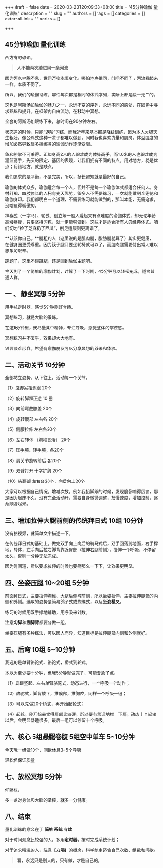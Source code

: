 +++
draft = false
date = 2020-03-23T20:09:38+08:00
title = "45分钟瑜伽 量化训练"
description = ""
slug = ""
authors = []
tags = []
categories = []
externalLink = ""
series = []

+++

## **45分钟瑜伽 量化训练**


西方有句谚语，

> **人不能两次踏进同一条河流**

因为河水奔腾不息，世间万物永恒变化。哪怕地点相同，时间不同了；河流看起来一样，本质不同了。

所以，我们的瑜伽习练，哪怕每次都是相同的体式序列，实际上都是独一无二的。

这也是阿斯汤加瑜伽的魅力之一。永远不变的序列，永远不同的感受，在固定中寻求熟练和提升，在框架内自由流动，在移动中冥想。

全套的阿斯汤加跟练下来，总时间在90分钟左右。

状态差的时候，只能“退阶”习练。而我近年来基本都是降级训练，因为本人大腿天生粗壮，像公鸡式这种一辈子都难以做到，同时我也喜欢力量和肌肉，体型围度的增加必然导致很多捆绑类的瑜伽动作逐渐受限。

鱼和熊掌不可兼得。正如身高2米的人很难成为体操高手，而1.6米的人也很难成为灌篮高手，先天的限定、基因的表现，让我们拥有不同的特点。用对地方，就是优点；用错地方，就是缺点。

我们追求的是平衡，不是完美，所以，扬长避短就是最好的自己。

瑜伽的体式众多，瑜伽适合每一个人，但并不是每一个瑜伽体式都适合任何人。身材纤细、四肢修长的人拥有先天优势，很多人不需要练习，一次就能做到全莲花和瑜伽身印。我们都明白一个道理，不需要练习就能做到的，那叫本能，无需追求，没啥值得骄傲的。

神猴式（一字马）、轮式、倒立等一般人看起来有点难度的瑜伽体式，却无论年龄高矮胖瘦，只要坚持习练，就一定能够做到。这些才是适合所有人的经典体式。咱们切勿“捡了芝麻扔了西瓜”，削足适履则更离谱了。

**认识你自己。**腿粗的人（这里说的是肌肉腿，脂肪腿就算了）其实更健康，在健身圈更受尊重。因为筷子腿只要坐轮椅就可以了，而肌肉腿需要付出常人难以想象的艰辛。

跑题了，这里不谈蹲腿，还是回到瑜伽主题吧。

今天列了一个简单的瑜伽计划，计算了一下时间，45分钟可以轻松完成，适合普通人群。



## **一 、** **静坐冥想** 5分钟 



用手机定时器，感觉5分钟刚好合适。

冥想练习，就是大脑的锻炼。

在这5分钟里，我尽量集中精神，专注呼吸，感觉整体的掌控感。

冥想练习并不玄乎，效果却大大地有。

语言很难形容，希望有瑜伽朋友可以分享冥想的效果和体验。



## **二、活动关节** 10分钟



全部站立姿势，从下往上，活动每一个关节。

（1）踮脚尖抬脚跟 20个

（2）旋转脚踝正逆 10 圈

（3）向前弯曲膝盖 20个

（4）旋转髋部 左右各 20个

（5）侧腰拉伸 左右各20个 

（6）左右转体 （胸椎灵活） 20个

（7）压手腕、转手腕，各20个

（8）肩关节旋转前后 各20个

（9）双臂打开 十字扩胸 20个 

（10）头颈部 左右各20个，向后向上20个

大家可以根据自己情况，增减次数。例如我抬脚跟的时候，发现脆骨响得厉害，那是因为起床不久，没有完全活动开，需要自身微微调整，放慢速度，增加控制，逐渐顺滑起来。



## 三、增加拉伸大腿前侧的传统**拜日式**  10组 10分钟



没有拍视频，就简单文字描述一下。

在传统拜日式的基础上，做完双手向上向后的骑马式后，双手回落到地面，右手撑地，转体，左手向后拉右脚背靠近臀部（拉伸右腿前侧），拉伸一个呼吸，不停留太久，否则一分钟无法完成。

因为时间短，所以要求拉伸的时候也要痛那么一下下，让效果更明显。



## 四、**坐姿压腿** 10~20组 5分钟

前面拜日式，主要拉伸胸椎、大腿后侧与前侧，所以坐姿拉伸，主要拉伸腿部的内侧和外侧。选取的姿势是简易鸽子式或蝴蝶式，以及**坐姿横叉**。

练习的时候用双手撑地辅助，用呼吸来计数。

注意**勾脚**和**绷脚背**都要各做一组。

坐姿压腿有多种练法，可以因人而异，知道目标是拉伸腿部内侧和外侧就好。



## 五、**后弯 10组 5~10分钟**

我选的是单臂骆驼式、骆驼式，桥式到轮式。

本以为至少要十分钟，但我5分钟就做完了，可能着急了点。

（1）脚跟竖起，左右单臂骆驼式，动态进行，一个呼吸一个动作；

（2）骆驼式，脚背放下，推髋部，推胸腔，同样一个呼吸一组；

（3）可以先做20个桥式，再开始起轮式；

（4）起轮，刚开始会觉得肩部比较硬，所以要有意识地推一下肩，动态十个起轮以后，会明显舒适很多。最后一组可以停留十个呼吸。



## 六、**核心 5组悬腿卷腹 5组空中单车 5~10分钟**

今天我一组做10个，间歇休息3~5个呼吸

轻松但保证质量



## 七、**放松冥想 5分钟** 

仰卧位。

多一点对身体和大脑的掌控，就多一分健康。



## 八、**结束**



量化训练的意义在于 **简单 系统 有效**



对于时间观念比较强的人，多用**定时器**，按时完成系统计划；

对于追求精进的人，注意【**力竭**】的概念，科学制定适合自己次数、组数和间歇。



> **看，永远只是别人的，只有做，才是自己的。**